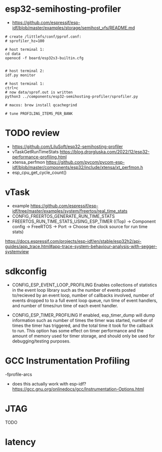 # esp32-semihosting-profiler
* https://github.com/espressif/esp-idf/blob/master/examples/storage/semihost_vfs/README.md
```
# create /littlefs/conf/pprof.conf:
# sprofiler_hz=100

# host terminal 1:
cd data
openocd -f board/esp32s3-builtin.cfg


# host terminal 2:
idf.py monitor

# host terminal 1:
ctrl+c
# now data/sprof.out is written
python3 ../components/esp32-semihosting-profiler/sprofiler.py

# macos: brew install qcachegrind

# tune PROFILING_ITEMS_PER_BANK
```

# TODO review
* https://github.com/LiluSoft/esp32-semihosting-profiler
* vTaskGetRunTimeStats https://blog.drorgluska.com/2022/12/esp32-performance-profiling.html
* xtensa_perfmon
  https://github.com/pycom/pycom-esp-idf/blob/master/components/esp32/include/xtensa/xt_perfmon.h
* esp_cpu_get_cycle_count()

# vTask
* example https://github.com/espressif/esp-idf/tree/master/examples/system/freertos/real_time_stats
* CONFIG_FREERTOS_GENERATE_RUN_TIME_STATS
* FREERTOS_RUN_TIME_STATS_USING_ESP_TIMER ((Top) → Component config → FreeRTOS → Port → Choose the clock source for run time stats)

https://docs.espressif.com/projects/esp-idf/en/stable/esp32h2/api-guides/app_trace.html#app-trace-system-behaviour-analysis-with-segger-systemview



# sdkconfig
* CONFIG_ESP_EVENT_LOOP_PROFILING
  Enables collections of statistics in the event loop library such as the number of events posted
  to/recieved by an event loop, number of callbacks involved, number of events dropped to to a full event
  loop queue, run time of event handlers, and number of times/run time of each event handler.

* CONFIG_ESP_TIMER_PROFILING
  If enabled, esp_timer_dump will dump information such as number of times the timer was started,
  number of times the timer has triggered, and the total time it took for the callback to run.
  This option has some effect on timer performance and the amount of memory used for timer
  storage, and should only be used for debugging/testing purposes.



# GCC Instrumentation Profiling

-fprofile-arcs

* does this actually work with esp-idf?
  https://gcc.gnu.org/onlinedocs/gcc/Instrumentation-Options.html

# JTAG

TODO



# latency
